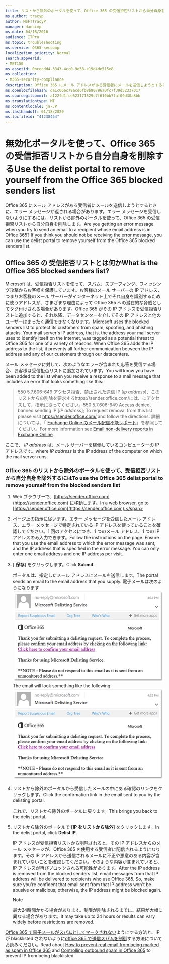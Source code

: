 ```yaml
---
title: リストから除外のポータルを使って、Office 365 の受信拒否リストから自分自身を削除する
ms.author: tracyp
author: MSFTTracyP
manager: dansimp
ms.date: 04/18/2016
audience: ITPro
ms.topic: troubleshooting
ms.service: O365-seccomp
localization_priority: Normal
search.appverid:
- MET150
ms.assetid: 0bcecdd4-3343-4cc0-9e58-e19d4de515e8
ms.collection:
- M365-security-compliance
description: Office 365 にメール アドレスがある受信者にメールを送信しようとするときに、エラー メッセージが返される場合があります。エラー メッセージを受信しないようにするには、リストから除外のポータルを使って、Office 365 の受信拒否リストから自分自身を削除します。
ms.openlocfilehash: da1c066c79acd6fb8b80796a0fc7f39d52337017
ms.sourcegitcommit: a122fd1fce523171529c7f610bb7faf09d30a8bb
ms.translationtype: MT
ms.contentlocale: ja-JP
ms.lasthandoff: 01/18/2020
ms.locfileid: "41238464"
---
```

# <a name="use-the-delist-portal-to-remove-yourself-from-the-office-365-blocked-senders-list"></a><span data-ttu-id="a8aac-104">無効化ポータルを使って、Office 365 の受信拒否リストから自分自身を削除する</span><span class="sxs-lookup"><span data-stu-id="a8aac-104">Use the delist portal to remove yourself from the Office 365 blocked senders list</span></span>

<span data-ttu-id="a8aac-p102">Office 365 にメール アドレスがある受信者にメールを送信しようとするときに、エラー メッセージが返される場合があります。エラー メッセージを受信しないようにするには、リストから除外のポータルを使って、Office 365 の受信拒否リストから自分自身を削除します。</span><span class="sxs-lookup"><span data-stu-id="a8aac-p102">Are you getting an error message when you try to send an email to a recipient whose email address is in Office 365? If you think you should not be receiving the error message, you can use the delist portal to remove yourself from the Office 365 blocked senders list.</span></span>

## <a name="what-is-the-office-365-blocked-senders-list"></a><span data-ttu-id="a8aac-107">Office 365 の 受信拒否リストとは何か</span><span class="sxs-lookup"><span data-stu-id="a8aac-107">What is the Office 365 blocked senders list?</span></span>

<span data-ttu-id="a8aac-p103">Microsoft は、受信拒否リストを使って、スパム、スプーフィング、フィッシング攻撃からお客様を保護しています。お客様のメール サーバーの IP アドレス、つまりお客様のメール サーバーがインターネット上でそれ自身を識別するために使うアドレスが、さまざまな理由によって Office 365 への潜在的な脅威としてタグ付けされる場合があります。Office 365 がその IP アドレスを受信拒否リストに追加すると、それ以降、データセンターを介してその IP アドレスと他のユーザーはまったく通信できなくなります。</span><span class="sxs-lookup"><span data-stu-id="a8aac-p103">Microsoft uses the blocked senders list to protect its customers from spam, spoofing, and phishing attacks. Your mail server's IP address, that is, the address your mail server uses to identify itself on the Internet, was tagged as a potential threat to Office 365 for one of a variety of reasons. When Office 365 adds the IP address to the list, it prevents all further communication between the IP address and any of our customers through our datacenters.</span></span>

<span data-ttu-id="a8aac-111">メール メッセージに対して、次のようなエラーが含まれた応答を受信する場合、お客様は受信拒否リストに追加されています。</span><span class="sxs-lookup"><span data-stu-id="a8aac-111">You will know you have been added to the list when you receive a response to a mail message that includes an error that looks something like this:</span></span>

> <span data-ttu-id="a8aac-112">550 5.7.606-649 アクセス拒否、禁止された送信 IP [_ip address_]、このリストからの削除を要求するhttps://sender.office.com/には、にアクセスして、指示に従ってください。</span><span class="sxs-lookup"><span data-stu-id="a8aac-112">550 5.7.606-649 Access denied, banned sending IP [_IP address_]; To request removal from this list please visit https://sender.office.com/ and follow the directions.</span></span> <span data-ttu-id="a8aac-113">詳細については、「 [Exchange Online のメール配信不能レポート](https://docs.microsoft.com/Exchange/mail-flow-best-practices/non-delivery-reports-in-exchange-online/non-delivery-reports-in-exchange-online)」を参照してください。</span><span class="sxs-lookup"><span data-stu-id="a8aac-113">For more information see [Email non-delivery reports in Exchange Online](https://docs.microsoft.com/Exchange/mail-flow-best-practices/non-delivery-reports-in-exchange-online/non-delivery-reports-in-exchange-online).</span></span>

<span data-ttu-id="a8aac-114">ここで、 _IP address_ は、メール サーバーを稼働しているコンピューターの IP アドレスです。</span><span class="sxs-lookup"><span data-stu-id="a8aac-114">where  _IP address_ is the IP address of the computer on which the mail server runs.</span></span>

### <a name="to-use-the-office-365-delist-portal-to-remove-yourself-from-the-blocked-senders-list"></a><span data-ttu-id="a8aac-115">Office 365 のリストから除外のポータルを使って、受信拒否リストから自分自身を除外するには</span><span class="sxs-lookup"><span data-stu-id="a8aac-115">To use the Office 365 delist portal to remove yourself from the blocked senders list</span></span>

1. <span data-ttu-id="a8aac-116">Web ブラウザーで、[https://sender.office.com](https://sender.office.com) に移動します。</span><span class="sxs-lookup"><span data-stu-id="a8aac-116">In a web browser, go to [https://sender.office.com](https://sender.office.com).</span></span>

2. <span data-ttu-id="a8aac-p105">ページ上の指示に従います。エラー メッセージを受信したメール アドレス、エラー メッセージで特定されている IP アドレスを使っていることを確認してください。1 回のアクセスにつき、1 つのメール アドレス、1 つの IP アドレスのみ入力できます。</span><span class="sxs-lookup"><span data-stu-id="a8aac-p105">Follow the instructions on the page. Ensure that you use the email address to which the error message was sent, and the IP address that is specified in the error message. You can only enter one email address and one IP address per visit.</span></span>

3. <span data-ttu-id="a8aac-120">[ **保存**] をクリックします。</span><span class="sxs-lookup"><span data-stu-id="a8aac-120">Click **Submit**.</span></span>

    <span data-ttu-id="a8aac-121">ポータルは、指定したメール アドレスにメールを送信します。</span><span class="sxs-lookup"><span data-stu-id="a8aac-121">The portal sends an email to the email address that you supply.</span></span> <span data-ttu-id="a8aac-122">電子メールは次のようになります![。リストから除外ポータルを通じて要求を送信したときに受信された電子メールのスクリーンショット](../media/bf13e4f7-f68c-4e46-baa7-b6ab4cfc13f3.png)</span><span class="sxs-lookup"><span data-stu-id="a8aac-122">The email will look something like the following: ![Screenshot of email received when you submit a request through the delist portal](../media/bf13e4f7-f68c-4e46-baa7-b6ab4cfc13f3.png)</span></span>

4. <span data-ttu-id="a8aac-123">リストから除外のポータルから受信したメールの中にある確認のリンクをクリックします。</span><span class="sxs-lookup"><span data-stu-id="a8aac-123">Click the confirmation link in the email sent to you by the delisting portal.</span></span>

    <span data-ttu-id="a8aac-124">これで、リストから除外のポータルに戻ります。</span><span class="sxs-lookup"><span data-stu-id="a8aac-124">This brings you back to the delist portal.</span></span>

5. <span data-ttu-id="a8aac-125">リストから除外のポータルで **[IP をリストから除外]** をクリックします。</span><span class="sxs-lookup"><span data-stu-id="a8aac-125">In the delist portal, click **Delist IP**.</span></span>

    <span data-ttu-id="a8aac-p107">IP アドレスが受信拒否リストから削除されると、その IP アドレスからのメール メッセージが、Office 365 を使用する受信者に配信されるようになります。その IP アドレスから送信されるメールに不正や悪意のある内容が含まれていないことを確認してください。そのような内容が含まれていると、IP アドレスが再びブロックされる可能性があります。</span><span class="sxs-lookup"><span data-stu-id="a8aac-p107">After the IP address is removed from the blocked senders list, email messages from that IP address will be delivered to recipients who use Office 365. So, make sure you're confident that email sent from that IP address won't be abusive or malicious; otherwise, the IP address might be blocked again.</span></span>

    > [!NOTE]
    > <span data-ttu-id="a8aac-128">最大24時間かかる場合があります。制限が削除されるまでに、結果が大幅に異なる場合があります。</span><span class="sxs-lookup"><span data-stu-id="a8aac-128">It may take up to 24 hours or results can vary widely before restrictions are removed.</span></span>

<span data-ttu-id="a8aac-129">[Office 365 で電子メールがスパムとしてマークされない](prevent-email-from-being-marked-as-spam.md )ようにする方法と、IP が blacklisted されないように[office 365 で送信スパムを制御](outbound-spam-controls.md)する方法についてお読みください。</span><span class="sxs-lookup"><span data-stu-id="a8aac-129">Read about [How to prevent real email from being marked as spam in Office 365](prevent-email-from-being-marked-as-spam.md ) and [Controlling outbound spam in Office 365](outbound-spam-controls.md) to prevent IP from being blacklisted.</span></span>
